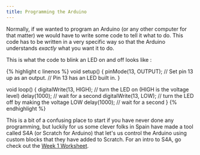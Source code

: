 ```yaml
---
title: Programming the Arduino
---
```



Normally, if we wanted to program an Arduino (or any other computer for that matter) we would have to write some code to tell it what to do. This code has to be written in a very specific way so that the Arduino understands *exactly* what you want it to do.
 
This is what the code to blink an LED on and off looks like :

{% highlight c linenos %}
void setup() 
{
  pinMode(13, OUTPUT);      // Set pin 13 up as an output. 
                            // Pin 13 has an LED built in.
}

void loop() 
{
  digitalWrite(13, HIGH);   // turn the LED on (HIGH is the voltage level)
  delay(1000);              // wait for a second
  digitalWrite(13, LOW);    // turn the LED off by making the voltage LOW
  delay(1000);              // wait for a second
}
{% endhighlight %}


This is a bit of a confusing place to start if you have never done any programming, but luckily for us some clever folks in Spain have made a tool called S4A (or Scratch for Arduino) that let's us control the Arduino using custom blocks that they have added to Scratch. For an intro to S4A, go check out the <a href="{{ site.url }}{% post_url 2015-04-30-week-1-worksheet %}">Week 1 Worksheet</a>.